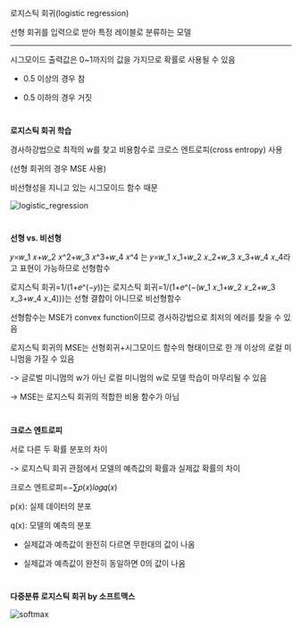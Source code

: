 로지스틱 회귀(logistic regression)<br>

선형 회귀를 입력으로 받아 특정 레이블로 분류하는 모델

---

시그모이드 출력값은 0~1까지의 값을 가지므로 확률로 사용될 수 있음<br>

- 0.5 이상의 경우 참

- 0.5 이하의 경우 거짓

 #

**로지스틱 회귀 학습**<br>

경사하강법으로 최적의 w를 찾고 비용함수로 크로스 엔트로피(cross entropy) 사용<br>

(선형 회귀의 경우 MSE 사용)<br>

비선형성을 지니고 있는 시그모이드 함수 때문<br>

![logistic_regression](https://github.com/ornni/ML_algorithm/blob/main/logistic_regression/image/logistic_regression_2-1.png?raw=true)

#

**선형 vs. 비선형**<br>

𝑦=𝑤_1 𝑥+𝑤_2 𝑥^2+𝑤_3 𝑥^3+𝑤_4 𝑥^4 는 𝑦=𝑤_1 𝑥_1+𝑤_2 𝑥_2+𝑤_3 𝑥_3+𝑤_4 𝑥_4라고 표현이 가능하므로 선형함수<br>

로지스틱 회귀=1/(1+𝑒^(−𝑦))는 로지스틱 회귀=1/(1+𝑒^(−(𝑤_1 𝑥_1+𝑤_2 𝑥_2+𝑤_3 𝑥_3+𝑤_4 𝑥_4)))는 선형 결합이 아니므로 비선형함수<br>

선형함수는 MSE가 convex function이므로 경사하강법으로 최저의 에러를 찾을 수 있음<br>

로지스틱 회귀의 MSE는 선형회귀+시그모이드 함수의 형태이므로 한 개 이상의 로컬 미니멈을 가질 수 있음<br>

-> 글로벌 미니멈의 w가 아닌 로컬 미니멈의 w로 모델 학습이 마무리될 수 있음<br>

-> MSE는 로지스틱 회귀의 적합한 비용 함수가 아님<br>

#

**크로스 엔트로피**<br>

서로 다른 두 확률 분포의 차이<br>

-> 로지스틱 회귀 관점에서 모델의 예측값의 확률과 실제값 확률의 차이<br>

크로스 엔트로피=−∑𝑝(𝑥)𝑙𝑜𝑔𝑞(𝑥) <br>

p(x): 실제 데이터의 분포<br>

q(x): 모델의 예측의 분포<br>

- 실제값과 예측값이 완전히 다르면 무한대의 값이 나옴

- 실제값과 예측값이 완전히 동일하면 0의 값이 나옴

#

**다중분류 로지스틱 회귀 by 소프트맥스**<br>

![softmax](https://github.com/ornni/ML_algorithm/blob/main/logistic_regression/image/logistic_regression_2-2.png?raw=true)



